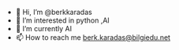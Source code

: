 - 👋 Hi, I’m @berkkaradas
- 👀 I’m interested in python ,AI
- 🌱 I’m currently AI
- 📫 How to reach me berk.karadas@bilgiedu.net

<!---
berkkaradas/berkkaradas is a ✨ special ✨ repository because its `README.md` (this file) appears on your GitHub profile.
You can click the Preview link to take a look at your changes.
--->
